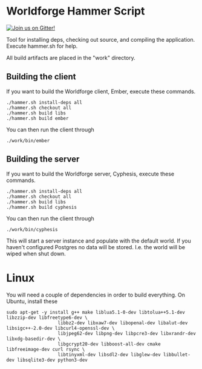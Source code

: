 # Worldforge Hammer Script

[![Join us on Gitter!](https://badges.gitter.im/Worldforge.svg)](https://gitter.im/Worldforge/Lobby)

Tool for installing deps, checking out source, and compiling the application.
Execute hammer.sh for help.

All build artifacts are placed in the "work" directory.

## Building the client

If you want to build the Worldforge client, Ember, execute these commands.

```
./hammer.sh install-deps all
./hammer.sh checkout all
./hammer.sh build libs
./hammer.sh build ember
```

You can then run the client through
```
./work/bin/ember
```

## Building the server

If you want to build the Worldforge server, Cyphesis, execute these commands.

```
./hammer.sh install-deps all
./hammer.sh checkout all
./hammer.sh build libs
./hammer.sh build cyphesis
```

You can then run the client through
```
./work/bin/cyphesis
```

This will start a server instance and populate with the default world. If you haven't configured Postgres no data will be stored. I.e. the world will be wiped when shut down.

# Linux

You will need a couple of dependencies in order to build everything. On Ubuntu, install these
```
sudo apt-get -y install g++ make liblua5.1-0-dev libtolua++5.1-dev libzzip-dev libfreetype6-dev \
                   libbz2-dev libxaw7-dev libopenal-dev libalut-dev libsigc++-2.0-dev libcurl4-openssl-dev \
                   libjpeg62-dev libpng-dev libpcre3-dev libxrandr-dev libxdg-basedir-dev \
                   libgcrypt20-dev libboost-all-dev cmake libfreeimage-dev curl rsync \
                   libtinyxml-dev libsdl2-dev libglew-dev libbullet-dev libsqlite3-dev python3-dev
```
